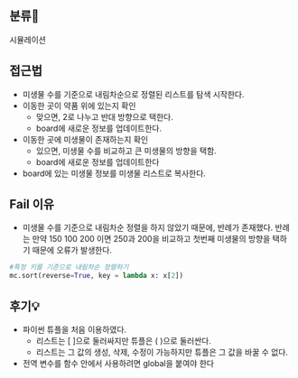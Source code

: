 ## 분류💁

시뮬레이션

## 접근법

- 미생물 수를 기준으로 내림차순으로 정렬된 리스트를 탐색 시작한다.
- 이동한 곳이 약품 위에 있는지 확인
    - 맞으면, 2로 나누고 반대 방향으로 택한다.
    - board에 새로운 정보를 업데이트한다.
- 이동한 곳에 미생물이 존재하는지 확인
    - 있으면, 미생물 수를 비교하고 큰 미생물의 방향을 택함.
    - board에 새로운 정보를 업데이트한다
- board에 있는 미생물 정보를 미생물 리스트로 복사한다.

## Fail 이유

- 미생물 수를 기준으로 내림차순 정렬을 하지 않았기 때문에, 반례가 존재했다. 반례는 만약 150 100 200 이면 250과 200을 비교하고 첫번째 미생물의 방향을 택하기 때문에 오류가 발생한다.

```python
#특정 키를 기준으로 내림차순 정렬하기
mc.sort(reverse=True, key = lambda x: x[2])
```

## 후기💡

- 파이썬 튜플을 처음 이용하였다.
    - 리스트는 [ ]으로 둘러싸지만 튜플은 ( )으로 둘러싼다.
    - 리스트는 그 값의 생성, 삭제, 수정이 가능하지만 튜플은 그 값을 바꿀 수 없다.
- 전역 변수를 함수 안에서 사용하려면 global을 붙여야 한다
